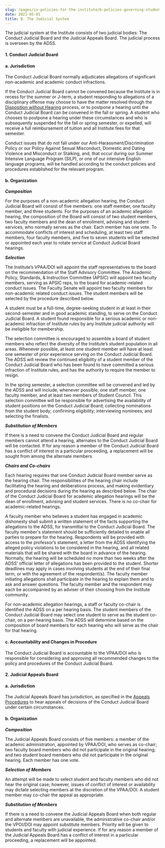 ```yaml
---
slug: /pages/iv-policies-for-the-institute/b-policies-governing-student-conduct-and-student-organizations/b-conduct/b-2-d-student-conduct-disciplinary-process/b-the-judicial-system
date: 2021-05-01
title: B. The Judicial System
---
```

The judicial system at the Institute consists of two judicial bodies: The Conduct Judicial Board and the Judicial Appeals Board. The judicial process is overseen by the ADSS.

#### 1\. **Conduct Judicial Board**

#### **a. Jurisdiction**

The Conduct Judicial Board normally adjudicates allegations of significant non-academic and academic conduct infractions.

If the Conduct Judicial Board cannot be convened because the Institute is in recess for the summer or J-term, a student responding to allegations of a disciplinary offense may choose to have the matter resolved through the [Disposition without Hearing](/pages/iv-policies-for-the-institute/b-policies-governing-student-conduct-and-student-organizations/b-conduct/b-2-d-student-conduct-disciplinary-process/c-hearing-procedures) process, or to postpone a hearing until the Conduct Judicial Board can be convened in the fall or spring. A student who chooses to postpone a hearing under these circumstances and who is subsequently suspended for the fall or spring semester, or expelled, will receive a full reimbursement of tuition and all Institute fees for that semester.

Conduct issues that do not fall under our Anti-Harassment/Discrimination Policy or our Policy Against Sexual Misconduct, Domestic and Dating Violence and Misconduct or Stalking, and, that occur during our Summer Intensive Language Program (SILP), or one of our intensive English language programs, will be handled according to the conduct policies and procedures established for the relevant program.

#### **b. Organization**

**_Composition_**

For the purposes of a non-academic allegation hearing, the Conduct Judicial Board will consist of five members: one staff member, one faculty member, and three students. For the purposes of an academic allegation hearing, the composition of the Board will consist of two student members, two faculty members and the dean of enrollment, advising and student services, who normally serves as the chair. Each member has one vote. To accommodate conflicts of interest and scheduling, at least two staff members, four faculty members, and five to seven students will be selected or appointed each year to rotate service at Conduct Judicial Board hearings.

**_Selection_**

The Institute’s VPAA/DOI will appoint the staff representatives to the board on the recommendation of the Staff Advisory Committee. The Academic Policy, Standards, & Instruction Committee (APSIC) will appoint two faculty members, serving as APSIC reps, to the board for academic-related conduct issues. The Faculty Senate will appoint two faculty members for non-academic related conduct issues. The student members will be selected by the procedure described below.

A student must be a full-time, degree-seeking student in at least in their second-semester and in good academic standing, to serve on the Conduct Judicial Board. A student found responsible for a serious academic or non-academic infraction of Institute rules by any Institute judicial authority will be ineligible for membership.

The selection committee is encouraged to assemble a board of student members who reflect the diversity of the Institute’s student population in all areas. Whenever possible, at least one student member will have at least one semester of prior experience serving on the Conduct Judicial Board. The ADSS will review the continued eligibility of a student member of the Conduct Judicial Board who has been found to have committed a serious infraction of Institute rules, and has the authority to require the member to resign.

In the spring semester, a selection committee will be convened and led by the ADSS and will include, whenever possible, one staff member, one faculty member, and at least two members of Student Council. This selection committee will be responsible for advertising the availability of student positions on the Conduct Judicial Board; collecting nominations from the student body; confirming eligibility; interviewing nominees; and selecting the finalists.

**_Substitution of Members_**

If there is a need to convene the Conduct Judicial Board and regular members cannot attend a hearing, alternates to the Conduct Judicial Board will be contacted. If for any reason a member of the Conduct Judicial Board has a conflict of interest in a particular proceeding, a replacement will be sought from among the alternate members

**_Chairs and Co-chairs_**

Each hearing requires that one Conduct Judicial Board member serve as the hearing chair. The responsibilities of the hearing chair include facilitating the hearing and deliberations process, and making evidentiary and procedural decisions during the hearing as described below. The chair of the Conduct Judicial Board for academic allegation hearings will be the dean of enrollment, advising and student services. There is no co-chair for academic-related hearings.

A faculty member who believes a student has engaged in academic dishonesty shall submit a written statement of the facts supporting the allegations to the ADSS, for transmittal to the Conduct Judicial Board. The faculty member's statement should be sufficiently detailed to enable all parties to prepare for the hearing. Respondents will be provided with access to the professor’s statement, a letter from the ADSS identifying the alleged policy violations to be considered in the hearing, and all related materials that will be shared with the board in advance of the hearing. Normally, the hearing will be scheduled no more than two weeks after the ADSS’ official letter of allegations has been provided to the student. Shorter deadlines may apply in cases involving students at the end of their final term, or with the agreement of the respondent(s). The faculty member initiating allegations shall participate in the hearing to explain them and to ask and answer questions. The faculty member and the respondent may each be accompanied by an adviser of their choosing from the Institute community.

For non-academic allegation hearings, a staff or faculty co-chair is identified the ADSS on a per hearing basis. The student members of the Conduct Judicial Board may select one student to serve as the student co-chair, on a per-hearing basis. The ADSS will determine based on the composition of board members for each hearing who will serve as the chair for that hearing.

#### **c. Accountability and Changes in Procedure**

The Conduct Judicial Board is accountable to the VPAA/DOI who is responsible for considering and approving all recommended changes to the policy and procedures of the Conduct Judicial Board.

#### **2. Judicial Appeals Board**

#### **a. Jurisdiction**

The Judicial Appeals Board has jurisdiction, as specified in the [Appeals Procedures](/pages/iv-policies-for-the-institute/b-policies-governing-student-conduct-and-student-organizations/b-conduct/b-2-d-student-conduct-disciplinary-process/f-appeals-procedures) to hear appeals of decisions of the Conduct Judicial Board under certain circumstances.

#### **b. Organization**

**_Composition_**

The Judicial Appeals Board consists of five members: a member of the academic administration, appointed by VPAA/DOI, who serves as co-chair; two faculty board members who did not participate in the original hearing; and two student board members who did not participate in the original hearing. Each member has one vote.

**_Selection of Members_**

An attempt will be made to select student and faculty members who did not hear the original case; however, issues of conflict of interest or availability may dictate selecting members at the discretion of the VPAA/DOI. A student member may co-chair the appeal as appropriate.

**_Substitution of Members_**

If there is a need to convene the Judicial Appeals Board when both regular and alternate members are unavailable, the administrative co-chair and/or the VPOI/DOI may appoint substitute members. Priority will be given to students and faculty with judicial experience. If for any reason a member of the Judicial Appeals Board has a conflict of interest in a particular proceeding, a replacement will be appointed.